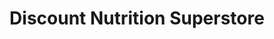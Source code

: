 ---
title: "Discount Nutrition Superstore"
url: /tempe/discount-nutrition-superstore/
shop: nutrition supplements
---